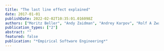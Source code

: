 ```yaml
---
title: "The last line effect explained"
date: 2017-01-01
publishDate: 2022-02-02T10:35:01.016098Z
authors: ["Moritz Beller", "Andy Zaidman", "Andrey Karpov", "Rolf A Zwaan"]
publication_types: ["2"]
abstract: ""
featured: false
publication: "*Empirical Software Engineering*"
---
```


